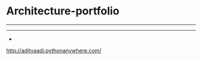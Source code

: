 # Architecture-portfolio
----------------------------------
------------------------------------
-
http://adityaadi.pythonanywhere.com/ 
